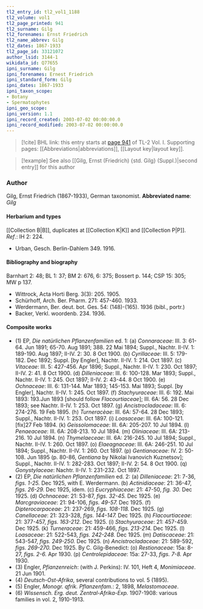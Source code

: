 ```yaml
---
tl2_entry_id: tl2_vol1_1188
tl2_volume: vol1
tl2_page_printed: 941
tl2_surname: Gilg
tl2_forenames: Ernst Friedrich
tl2_name_abbrev: Gilg
tl2_dates: 1867-1933
tl2_page_id: 33121072
author_lsid: 3144-1
wikidata_id: Q77655
ipni_surname: Gilg
ipni_forenames: Ernest Friedrich
ipni_standard_form: Gilg
ipni_dates: 1867-1933
ipni_taxon_scope: 
- Botany
- Spermatophytes
ipni_geo_scope: 
ipni_version: 1.1
ipni_record_created: 2003-07-02 00:00:00.0
ipni_record_modified: 2003-07-02 00:00:00.0
---
```



> [!cite] BHL link: this entry starts at [page 941](https://www.biodiversitylibrary.org/page/33121072) of TL-2 Vol. I.
> Supporting pages: [[Abbreviations|abbreviations]], [[Layout key|layout key]].

> [!example] See also [[Gilg, Ernst (Friedrich) {std. Gilg} (Suppl.)|second entry]] for this author

### Author

Gilg, Ernst Friedrich (1867-1933), German taxonomist. 
**Abbreviated name**: *Gilg*

#### Herbarium and types

[[Collection B|B]], duplicates at [[Collection K|K]] and [[Collection P|P]].
*Ref*.: IH 2: 224.
- Urban, Gesch. Berlin-Dahlem 349. 1916.

#### Bibliography and biography

Barnhart 2: 48; BL 1: 37; BM 2: 676, 6: 375; Bossert p. 144; CSP 15: 305; MW p 137.
- Wittrock, Acta Horti Berg. 3(3): 205. 1905.
- Schürhoff, Arch. Ber. Pharm. 271: 457-460. 1933.
- Werdermann, Ber. deut. bot. Ges. 54: (148)-(165). 1936 (bibl., portr.)
- Backer, Verkl. woordenb. 234. 1936.

#### Composite works

- (1) EP, *Die natürlichen Pflanzenfamilien* ed. 1:
(a) *Connaraceae*: III. 3: 61-64. Jun 1891; 65-70. Aug 1891; 388. 22 Mai 1894; Suppl., Nachtr. II-IV. 1: 189-190. Aug 1897; II-IV. 2: 30. 8 Oct 1900.
(b) *Cyrillaceae*: III. 5: 179-182. Dec 1892; Suppl. \[by Engler\], Nachtr. II-IV. 1: 214. Oct 1897.
(c) *Vitaceae*: III. 5: 427-456. Apr 1896; Suppl., Nachtr. II-IV. 1: 230. Oct 1897; II-IV. 2: 41. 8 Oct 1900.
(d) *Dilleniaceae*: III. 6: 100-128. Mar 1893; Suppl., Nachtr. II-IV. 1: 245. Oct 1897; II-IV. 2: 43-44. 8 Oct 1900.
(e) *Ochnaceae*: III. 6: 131-144. Mar 1893; 145-153. Mai 1893; Suppl. \[by Engler\], Nachtr. II-IV. 1: 245. Oct 1897.
(f) *Stachyuraceae*: III. 6: 192. Mai 1893: 193.Jun 1893 \[should follow *Flacourtiaceae*\]; III. 6A: 56. 28 Dec 1893; see Nachtr. II-IV. 1: 253. Oct 1897.
(g) *Ancistrocladaceae*: III. 6: 274-276. 19 Feb 1895.
(h) *Turneracèae*: III. 6A: 57-64. 28 Dec 1893; Suppl., Nachtr. II-IV. 1: 253. Oct 1897.
(i) *Loasaceae*: III. 6A: 100-121.\[fix\]27 Feb 1894.
(k) *Geissolomaceae*: III. 6A: 205-207. 10 Jul 1894.
(l) *Penaeaceae*: III. 6A: 208-213. 10 Jul 1894.
(m) *Oliniaceae*: III. 6A: 213-216. 10 Jul 1894.
(n) *Thymelaeceae*: III. 6A: 216-245. 10 Jul 1894; Suppl., Nachtr. II-IV. 1: 260. Oct 1897.
(o) *Elaeagnaceae*: III. 6A: 246-251. 10 Jul 1894; Suppl., Nachtr. II-IV. 1: 260. Oct 1897.
(p) *Gentianaceae*: IV. 2: 50-108. Jun 1895 (p. 80-86, *Gentiana* by Nikolai Ivanovich Kuznetsov\]; Suppl., Nachtr. II-IV. 1: 282-283. Oct 1897; II-IV. 2: 54. 8 Oct 1900.
(q) *Gonystylaceae*: Nachtr. II-IV. 1: 231-232. Oct 1897.
- (2) EP, *Die natürlichen Pflanzenfamilien* ed. 2:
(a) *Dilleniaceae*: 21: 7-36, *figs. 1-25.* Dec 1925, with E. Werdermann.
(b) *Actinidiaceae*: 21: 36-47, *figs. 26-29.* Dec 1925, idem.
(c) *Eucryphiaceae*: 21: 47-50, *fig. 30.* Dec 1925.
(d) *Ochnaceae*: 21: 53-87, *figs. 32-45.* Dec 1925.
(e) *Marcgraviaceae*: 21: 94-106, *figs. 49-57.* Dec 1925.
(f) *Dipterocarpaceae*: 21: 237-269, *figs. 108-118.* Dec 1925.
(g) *Canellaceae*: 21: 323-328, *figs. 144-147.* Dec 1925.
(h) *Flacourtiaceae*: 21: 377-457, *figs. 163-212.* Dec 1925.
(i) *Stachyuraceae*: 21: 457-459. Dec 1925.
(k) *Turneraceae*: 21: 459-466, *figs. 213-214.* Dec 1925.
(l) *Loasaceae*: 21: 522-543, *figs. 242-248.* Dec 1925.
(m) *Datiscaceae*: 21: 543-547, *figs. 249-250.* Dec 1925.
(n) *Ancistrocladaceae*: 21: 589-592, *figs. 269-270.* Dec 1925.
By C. Gilg-Benedict:
(o) *Restionaceae*: 15a: 8-27, *figs. 2-6.* Apr 1930.
(p) *Centrolepidaceae*: 15a: 27-33, *figs. 7-8.* Apr 1930.
- (3) Engler, *Pfianzenreich*: (with J. Perkins): IV. 101, Heft 4, *Monimiaceae*. 21 Jun 1901.
- (4) *Deutsch-Ost-Afrika*, several contributions to vol. 5 (1895).
- (5) Engler, *Monogr. qfrik. Pflanzenfam.*: 2, 1898, *Melastomaceae*.
- (6) *Wissensch. Erg. deut. Zentral-Afrika-Exp.* 1907-1908: various families in vol. 2, 1910-1913.

